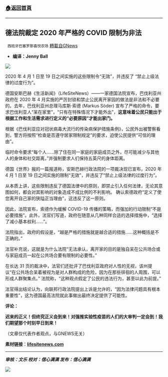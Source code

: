 ###  [:house:返回首頁](https://github.com/ourhimalayas/txt)
---


## 德法院裁定 2020 年严格的 COVID 限制为非法
` 西班牙巴塞罗那喜悦农场` [轉載自GNews](https://gnews.org/zh-hans/1582939/)

- **编译：Jenny Ball**


![](https://assets.gnews.org/wp-content/uploads/2021/10/tempsnip278.png)

2020 年 4 月 1 日至 19 日之间实施的这些限制令“无效”，并违反了 “禁止上级法律的过度行为”。

德国安斯巴赫《生活新闻》（LifeSiteNews）——一家德国法院宣布，巴伐利亚州政府在 2020 年 4 月实施的严厉封锁和禁止公民离开家园的做法是非法和不必要的。去年，巴伐利亚州总理马库斯·索德 (Markus Söder) 宣布了严格的命令，要求巴伐利亚人“呆在家里”，“只有在特殊情况下才能外出”，**这意味着公民只能出于根据工作和生活需求进行定义的“必要原因”才能出家门。**

根据《巴伐利亚应对冠状病毒大流行的传染病保护措施条例》，公民外出被警察看到，警方将按照“检查是否遵守居家限制规定”的要求，迫使公民提供“可信的理由”。

临时命令要求“每个人……除了住在同一家庭的家庭成员之外，尽可能减少与其他人的身体和社交距离，”并强制要求人们保持五英尺的身体距离。

德国《世界》报的一篇报道称，安斯巴赫行政法院的一项裁决现已宣布，2020 年 4 月 1 日至 19 日之间实施的限制“无效”，并违反了“禁止上级法律的过度行为”。

从本质上讲，这些限制违反了德国法律中的原则，即禁止引入任何法律，无论其意图如何，都会对其影响的对象造成不成比例的不利影响。 确认索德政府“定义了使您离开自己家的狭隘正当理由”，这违反了这一原则。

因此，法院宣布，索德作为缓解 COVID-19 传播的策略，而强加的行动限制“不是必要措施”。此外，法官们写道，政府在随意从几种同样合适的选择措施中，“选择了减小基本权利……”。

法院指出，政府的假设是，“越是严格的措施就是越合适的措施……这种概括是不正确的。”

法官补充说，这就是为什么法院“无法承认，离开家的目的是独自呆在公共场合或与家庭成员一起在公共场合要有限制的必要性。”

在长达 31 页的裁决中，法官们还批评了巴伐利亚政府对人性的无视，该州提议“在公共场合呆着被视为是对人群构成的危险，因为在那些徘徊的人周围，可以形成人群聚集点。” 法院称，“这种观点假定了公民的违法行为，甚至以此为前提。”

法官得出结论认为，向联邦行政法院提出上诉是允许的，“因为法律问题具有根本重要性”，这为德国最高法院就此事做出最终决定提供了可能性。

**评论：**

**迟来的正义！但终究正义会到来！对强推实验性疫苗的人们的大审判一定会到！我们期望那个时刻早日到来！**

（文章仅代表作者观点，与GNEWS无关）

**素材链接**：**[lifesitenews.com](https://www.lifesitenews.com/news/german-court-rules-strict-covid-curfew-in-2020-was-illegal/)**

* * *

***审核：文乐
校对：信心满满
发布：信心满满***

![](https://assets.gnews.org/wp-content/uploads/2021/10/tempsnip190.png)
